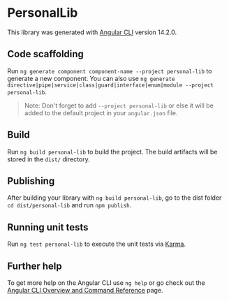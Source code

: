 # PersonalLib

This library was generated with [Angular CLI](https://github.com/angular/angular-cli) version 14.2.0.

## Code scaffolding

Run `ng generate component component-name --project personal-lib` to generate a new component. You can also use `ng generate directive|pipe|service|class|guard|interface|enum|module --project personal-lib`.
> Note: Don't forget to add `--project personal-lib` or else it will be added to the default project in your `angular.json` file. 

## Build

Run `ng build personal-lib` to build the project. The build artifacts will be stored in the `dist/` directory.

## Publishing

After building your library with `ng build personal-lib`, go to the dist folder `cd dist/personal-lib` and run `npm publish`.

## Running unit tests

Run `ng test personal-lib` to execute the unit tests via [Karma](https://karma-runner.github.io).

## Further help

To get more help on the Angular CLI use `ng help` or go check out the [Angular CLI Overview and Command Reference](https://angular.io/cli) page.
